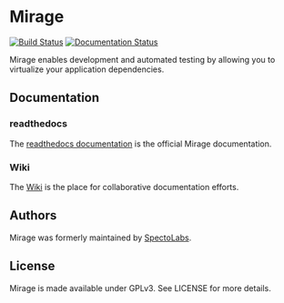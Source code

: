 Mirage
======

[![Build Status](https://travis-ci.org/InternationalAirlinesGroup/mirage.svg?branch=master)](https://travis-ci.org/InternationalAirlinesGroup/mirage)
[![Documentation Status](https://readthedocs.org/projects/mirage/badge/?version=latest)](http://iag-mirage.readthedocs.org/en/latest/?badge=latest)

Mirage enables development and automated testing by allowing you to virtualize your application dependencies.


## Documentation

### readthedocs

The [readthedocs documentation](<http://iag-mirage.readthedocs.org/en/latest/?badge=latest/>) is the official Mirage documentation.

### Wiki

The [Wiki](https://github.com/InternationalAirlinesGroup/mirage/wiki) is the place for collaborative documentation efforts.

## Authors

Mirage was formerly maintained by [SpectoLabs](http://specto.io).

## License

Mirage is made available under GPLv3. See LICENSE for more details.
